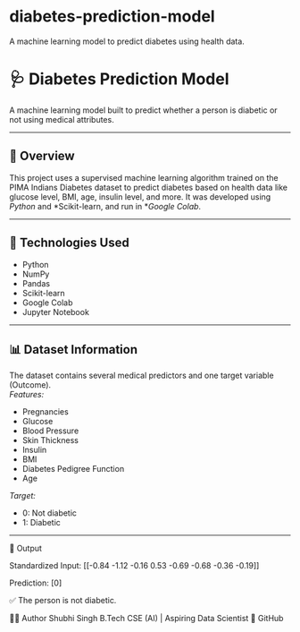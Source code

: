 # diabetes-prediction-model
A machine learning model to predict diabetes using health data.
# 🩺 Diabetes Prediction Model

A machine learning model built to predict whether a person is diabetic or not using medical attributes.

---

## 📌 Overview

This project uses a supervised machine learning algorithm trained on the PIMA Indians Diabetes dataset to predict diabetes based on health data like glucose level, BMI, age, insulin level, and more. It was developed using *Python* and *Scikit-learn, and run in **Google Colab*.

---

## 🧠 Technologies Used

- Python
- NumPy
- Pandas
- Scikit-learn
- Google Colab
- Jupyter Notebook

---

## 📊 Dataset Information

The dataset contains several medical predictors and one target variable (Outcome).  
*Features:*
- Pregnancies
- Glucose
- Blood Pressure
- Skin Thickness
- Insulin
- BMI
- Diabetes Pedigree Function
- Age

*Target:*
- 0: Not diabetic
- 1: Diabetic

---

🔎 Output

Standardized Input:
[[-0.84 -1.12 -0.16 0.53 -0.69 -0.68 -0.36 -0.19]]

Prediction: [0]

✅ The person is not diabetic.

🙋‍♀ Author
Shubhi Singh
B.Tech CSE (AI) | Aspiring Data Scientist
🔗 GitHub
